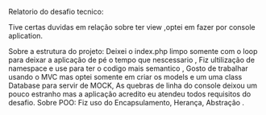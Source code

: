 Relatorio do desafio tecnico:

Tive certas duvidas em relação sobre ter view ,optei em fazer por console aplication.

Sobre a estrutura do projeto:
  Deixei o index.php limpo somente com o loop para deixar a aplicação de pé o tempo que nescessario ,
  Fiz ultilização de namespace e use para ter o codigo mais semantico ,
  Gosto de trabalhar usando o MVC mas optei somente em criar os models e um uma class Database para servir de MOCK,
  As quebras de linha do console deixou um pouco estranho mas a aplicação acredito eu atendeu todos requisitos do desafio.
Sobre POO:
  Fiz uso do Encapsulamento, Herança, Abstração .
  

